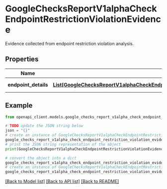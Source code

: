 # GoogleChecksReportV1alphaCheckEndpointRestrictionViolationEvidence

Evidence collected from endpoint restriction violation analysis.

## Properties

Name | Type | Description | Notes
------------ | ------------- | ------------- | -------------
**endpoint_details** | [**List[GoogleChecksReportV1alphaCheckEndpointRestrictionViolationEvidenceEndpointDetails]**](GoogleChecksReportV1alphaCheckEndpointRestrictionViolationEvidenceEndpointDetails.md) | Endpoints in violation. | [optional] 

## Example

```python
from openapi_client.models.google_checks_report_v1alpha_check_endpoint_restriction_violation_evidence import GoogleChecksReportV1alphaCheckEndpointRestrictionViolationEvidence

# TODO update the JSON string below
json = "{}"
# create an instance of GoogleChecksReportV1alphaCheckEndpointRestrictionViolationEvidence from a JSON string
google_checks_report_v1alpha_check_endpoint_restriction_violation_evidence_instance = GoogleChecksReportV1alphaCheckEndpointRestrictionViolationEvidence.from_json(json)
# print the JSON string representation of the object
print(GoogleChecksReportV1alphaCheckEndpointRestrictionViolationEvidence.to_json())

# convert the object into a dict
google_checks_report_v1alpha_check_endpoint_restriction_violation_evidence_dict = google_checks_report_v1alpha_check_endpoint_restriction_violation_evidence_instance.to_dict()
# create an instance of GoogleChecksReportV1alphaCheckEndpointRestrictionViolationEvidence from a dict
google_checks_report_v1alpha_check_endpoint_restriction_violation_evidence_from_dict = GoogleChecksReportV1alphaCheckEndpointRestrictionViolationEvidence.from_dict(google_checks_report_v1alpha_check_endpoint_restriction_violation_evidence_dict)
```
[[Back to Model list]](../README.md#documentation-for-models) [[Back to API list]](../README.md#documentation-for-api-endpoints) [[Back to README]](../README.md)


